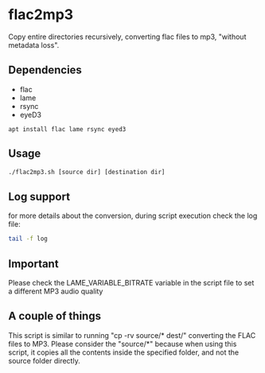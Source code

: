 # flac2mp3
Copy entire directories recursively, converting flac files to mp3, "without metadata loss".


## Dependencies
- flac
- lame
- rsync
- eyeD3
```
apt install flac lame rsync eyed3
```

## Usage
```bash
./flac2mp3.sh [source dir] [destination dir]
```

## Log support
for more details about the conversion, during script execution check the log file:
```bash
tail -f log
```

## Important
Please check the LAME_VARIABLE_BITRATE variable in the script file to set a different MP3 audio quality

## A couple of things
This script is similar to running "cp -rv source/* dest/" converting the FLAC files to MP3.
Please consider the "source/*" because when using this script, it copies all the contents inside the specified folder, and not the source folder directly.


